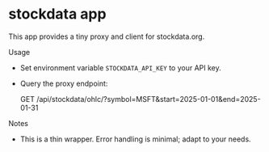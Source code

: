 # stockdata app

This app provides a tiny proxy and client for stockdata.org.

Usage

- Set environment variable `STOCKDATA_API_KEY` to your API key.
- Query the proxy endpoint:

  GET /api/stockdata/ohlc/?symbol=MSFT&start=2025-01-01&end=2025-01-31

Notes

- This is a thin wrapper. Error handling is minimal; adapt to your needs.
